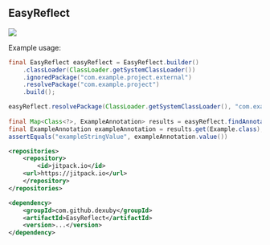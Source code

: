 ## EasyReflect

[![](https://jitpack.io/v/dexuby/EasyReflect.svg)](https://jitpack.io/#dexuby/EasyReflect)

Example usage:
```java
final EasyReflect easyReflect = EasyReflect.builder()
    .classLoader(ClassLoader.getSystemClassLoader())
    .ignoredPackage("com.example.project.external")
    .resolvePackage("com.example.project")
    .build();

easyReflect.resolvePackage(ClassLoader.getSystemClassLoader(), "com.example.external");
    
final Map<Class<?>, ExampleAnnotation> results = easyReflect.findAnnotatedClasses(ExampleAnnotation.class);
final ExampleAnnotation exampleAnnotation = results.get(Example.class);
assertEquals("exampleStringValue", exampleAnnotation.value())
```

```xml
<repositories>
    <repository>
        <id>jitpack.io</id>
	<url>https://jitpack.io</url>
    </repository>
</repositories>

<dependency>
    <groupId>com.github.dexuby</groupId>
    <artifactId>EasyReflect</artifactId>
    <version>...</version>
</dependency>
```
